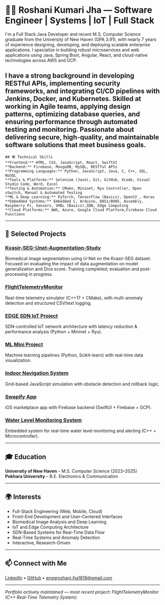 # 👩‍💻 Roshani Kumari Jha — Software Engineer | Systems | IoT | Full Stack

I'm a Full Stack Java Developer and recent M.S. Computer Science graduate from the University of New Haven (GPA 3.91), with nearly 7 years of experience designing, developing, and deploying scalable enterprise applications. I specialize in building robust microservices and web applications using Java, Spring Boot, Angular, React, and cloud-native technologies across AWS and GCP.

I have a strong background in developing RESTful APIs, implementing security frameworks, and integrating CI/CD pipelines with Jenkins, Docker, and Kubernetes. Skilled at working in Agile teams, applying design patterns, optimizing database queries, and ensuring performance through automated testing and monitoring. Passionate about delivering secure, high-quality, and maintainable software solutions that meet business goals.
---
```
## 🛠️ Technical Skills
**Frontend:** HTML, CSS, JavaScript, React, SwiftUI
**Backend:** Firebase, MongoDB, MySQL, RESTful APIs
**Programming Languages:** Python, JavaScript, Java, C, C++, SQL, NoSQL
**Tools & Platforms:** Selenium (Java), Git, GitHub, Xcode, Visual Studio Code, Word, Excel
**Testing & Automation:** CMake, Mininet, Ryu Controller, Open vSwitch, Manual & Automated Testing
**ML & Deep Learning:** PyTorch, TensorFlow (Basics), OpenCV , Keras
**Embedded Systems:** Embedded C, Arduino, 8051/8085, Assembly, Raspberry Pi, Sensors, VHDL (Basics),SDN, Edge Computing
**Cloud Platforms:** AWS, Azure, Google Cloud Platform,Firebase Cloud Functions
```
---

## 🚀 Selected Projects

### [Kvasir-SEG-Unet-Augmentation-Study](https://github.com/enggRosh/Kvasir-SEG-Unet-Augmentation-Study-Project)
Biomedical image segmentation using U-Net on the Kvasir-SEG dataset. Focused on evaluating the impact of data augmentation on model generalization and Dice score. Training completed; evaluation and post-processing in progress.

### [FlightTelemetryMonitor](https://github.com/enggRosh/FlightTelemetryMonitor)  
Real-time telemetry simulator (C++17 + CMake), with multi-anomaly detection and structured CSV/text logging.

### [EDGE SDN IoT Project](https://github.com/enggRosh/Edge-SDN-IoT-Research)
SDN-controlled IoT network architecture with latency reduction & performance analysis (Python + Mininet + Ryu).

### [ML Mini Project](https://github.com/enggRosh/ML-Mini-Projects)  
Machine learning pipelines (Python, Scikit-learn) with real-time data visualization.

### [Indoor Navigation System](https://github.com/enggRosh/indoor-navigation-system)  
Grid-based JavaScript simulation with obstacle detection and rollback logic.

### [Swapify App](https://github.com/UNH-iOS-Spring2025/Swapify/tree/master/Swapify)  
iOS marketplace app with Firebase backend (SwiftUI + Firebase + GCP).

### [Water Level Monitoring System](https://github.com/enggRosh/Water-Level-Monitoring)
Embedded system for real-time water level monitoring and alerting (C++ + Microcontroller).

---

## 🎓 Education

**University of New Haven** – M.S. Computer Science (2023–2025)  
**Pokhara University** – B.E. Electronics & Communication  

---

## 🌍 Interests

- Full-Stack Engineering (Web, Mobile, Cloud)
- Front-End Development and User-Centered Interfaces
- Biomedical Image Analysis and Deep Learning 
- IoT and Edge Computing Architecture
- SDN-Based Systems for Real-Time Data Flow  
- Real-Time Systems and Anomaly Detection
- Interactive, Research-Driven

---

## 📫 Connect with Me

[LinkedIn](https://www.linkedin.com/in/enggroshani-jha/) • [GitHub](https://github.com/enggRosh) • enggroshani.jha1818@gmail.com

---

*Portfolio actively maintained — most recent project: FlightTelemetryMonitor (C++ Real-Time Telemetry System).*
